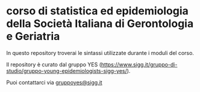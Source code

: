 # corso di statistica ed epidemiologia della Società Italiana di Gerontologia e Geriatria

In questo repository troverai le sintassi utilizzate durante i moduli del corso.  

Il repository è curato dal gruppo YES (https://www.sigg.it/gruppo-di-studio/gruppo-young-epidemiologists-sigg-yes/).  

Puoi contattarci via gruppoyes@sigg.it
